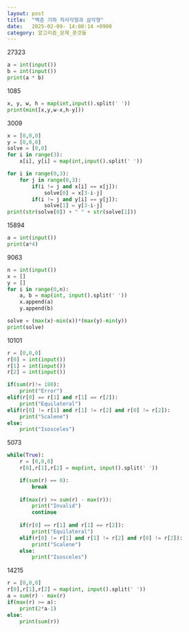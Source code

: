 ```yaml
---
layout: post
title:  "백준 기하 직사각형과 삼각형"
date:   2025-02-09- 14:08:14 +0900
category: 알고리즘_문제_푼것들
---
```

27323```pythona = int(input())b = int(input())print(a * b)```1085```pythonx, y, w, h = map(int,input().split(' '))print(min([x,y,w-x,h-y]))```3009```pythonx = [0,0,0]y = [0,0,0]solve = [0,0]for i in range(3):    x[i], y[i] = map(int,input().split(' '))for i in range(0,3):    for j in range(0,3):        if(i != j and x[i] == x[j]):            solve[0] = x[3-i-j]        if(i != j and y[i] == y[j]):            solve[1] = y[3-i-j]print(str(solve[0]) + " " + str(solve[1]))```15894```pythona = int(input())print(a*4)```9063```pythonn = int(input())x = []y = []for i in range(0,n):    a, b = map(int, input().split(' '))    x.append(a)    y.append(b)solve = (max(x)-min(x))*(max(y)-min(y))print(solve)```10101```pythonr = [0,0,0]r[0] = int(input())r[1] = int(input())r[2] = int(input())if(sum(r)!= 180):    print("Error")elif(r[0] == r[1] and r[1] == r[2]):    print("Equilateral")elif(r[0] != r[1] and r[1] != r[2] and r[0] != r[2]):    print("Scalene")else:    print("Isosceles")```5073```pythonwhile(True):    r = [0,0,0]    r[0],r[1],r[2] = map(int, input().split(' '))    if(sum(r) == 0):        break        if(max(r) >= sum(r) - max(r)):        print("Invalid")        continue            if(r[0] == r[1] and r[1] == r[2]):        print("Equilateral")    elif(r[0] != r[1] and r[1] != r[2] and r[0] != r[2]):        print("Scalene")    else:        print("Isosceles")```14215```pythonr = [0,0,0]r[0],r[1],r[2] = map(int, input().split(' '))a = sum(r) - max(r)if(max(r) >= a):    print(2*a-1)else:    print(sum(r))```